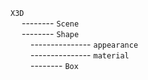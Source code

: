 `X3D`  
&emsp; -------- `Scene`  
&emsp; -------- `Shape`  
&emsp;&emsp; --------------- `appearance`  
&emsp;&emsp; --------------- `material`  
&emsp;&emsp; -------- `Box`





